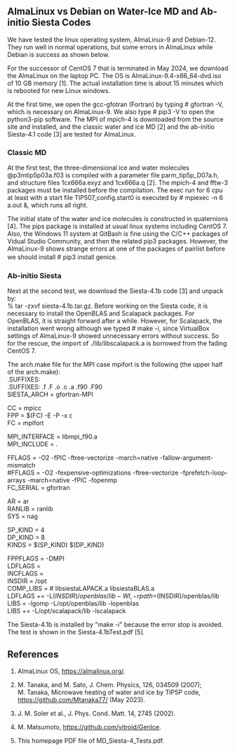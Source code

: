 ## AlmaLinux vs Debian on Water-Ice MD and Ab-initio Siesta Codes

We have tested the linux operating system, AlmaLinux-9 and Debian-12. 
They run well in normal operations, but some errors in AlmaLinux while
Debian is success as shown below.

For the successor of CentOS 7 that is terminated in May 2024, we download the
AlmaLinux on the laptop PC. The OS is AlmaLinux-9.4-x86_64-dvd.iso of 10 GB memory [1]. 
The actual installation time is about 15 minutes which is rebooted for new Linux windows.

At the first time, we open the gcc-gfotran (Fortran) by typing # gfortran -V, 
which is necessary on AlmaLinux-9. 
We also type # pip3 -V to open the python3-pip software.
The MPI of mpich-4 is downloaded from the source site and installed, and
the classic water and ice MD [2] and the ab-initio Siesta-4.1 code [3] are tested
for AlmaLinux.

### Classic MD ###

At the first test, the three-dimensional ice and water molecules 
@p3mtip5p03a.f03 is compiled with a parameter file parm_tip5p_D07a.h, 
and structure files 1cx666a.exyz and 1cx666a.q [2]. 
The mpich-4 and fftw-3 packages must be installed before the compilation. 
The exec run for 6 cpu at least with a start file TIP507_config.start0 
is executed by # mpiexec -n 6 a.out &, which runs all right.

The initial state of the water and ice molecules is constructed in quaternions [4]. 
The pips package is installed at usual linux systems including CentOS 7. 
Also, the Windows 11 system at GitBash is fine using the C/C++ packages of 
Vidual Studio Community, and then the related pip3 packages. 
However, the AlmaLinux-9 shows strange errors at one of the packages of pairlist 
before we should install # pip3 install genice. 　

### Ab-initio Siesta ###

Next at the second test, we download the Siesta-4.1b code [3] and unpack by:  
% tar -zxvf siesta-4.1b.tar.gz. Before working on the Siesta code, 
it is necessary to install the OpenBLAS and Scalapack packages.
For OpenBLAS, it is straight forward after a while.
However, for Scalapack, the installation went wrong although 
we typed # make -i, since VirtualBox settings of AlmaLinux-9 showed 
unnecessary errors without success. So for the rescue, the import of 
./lib/libscalapack.a is borrowed from the fading CentOS 7.

The arch.make file for the MPI case mpifort is the following (the upper half
of the arch.make):  
  .SUFFIXES:  
  .SUFFIXES: .f .F .o .c .a .f90 .F90  
  SIESTA_ARCH = gfortran-MPI  

  CC = mpicc  
  FPP = $(FC) -E -P -x c  
  FC = mpifort  

  MPI_INTERFACE = libmpi_f90.a  
  MPI_INCLUDE = .   

  FFLAGS = -O2 -fPIC -ftree-vectorize -march=native -fallow-argument-mismatch  
 #FFLAGS = -O2 -fexpensive-optimizations -ftree-vectorize -fprefetch-loop-arrays -march=native -fPIC -fopenmp  
  FC_SERIAL = gfortran  

  AR = ar  
  RANLIB = ranlib  
  SYS = nag  

  SP_KIND = 4  
  DP_KIND = 8  
  KINDS   = $(SP_KIND) $(DP_KIND)   
  
  FPPFLAGS = -DMPI   
  LDFLAGS  =  
  INCFLAGS =  
  INSDIR = /opt  
  COMP_LIBS =     # libsiestaLAPACK.a libsiestaBLAS.a  
  LDFLAGS += -L$(INSDIR)/openblas/lib -Wl,-rpath=$(INSDIR)/openblas/lib  
  LIBS = -lgomp -L/opt/openblas/lib -lopenblas  
  LIBS += -L/opt/scalapack/lib -lscalapack  

The Siesta-4.1b is installed by "make -i" because the error stop is avoided.
The test is shown in the Siesta-4.1bTest.pdf [5].


## References

1. AlmaLinux OS, https://almalinux.org/.

2. M. Tanaka, and M. Sato, J. Chem. Physics, 126, 034509 (2007);  
   M. Tanaka, Microwave heating of water and ice by TIP5P code,  
   https://github.com/Mtanaka77/ (May 2023).

3. J. M. Soler et al., J. Phys. Cond. Matt. 14, 2745 (2002).

4. M. Matsumoto, https://github.com/vitroid/GenIce.

5. This homepage PDF file of MD_Siesta-4_Tests.pdf. 
